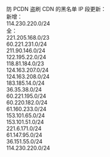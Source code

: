 <p>防 PCDN 盗刷 CDN 的黑名单 IP 段更新：<br />新增：<br />114.230.220.0/24<br />全：<br />221.205.168.0/23<br />60.221.231.0/24<br />211.90.146.0/24<br />122.195.22.0/24<br />118.81.184.0/23<br />124.163.207.0/24<br />124.163.208.0/24<br />183.185.14.0/24<br />36.35.38.0/24<br />60.221.195.0/24<br />60.220.182.0/24<br />61.160.233.0/24<br />153.101.65.0/24<br />153.101.51.0/24<br />221.6.171.0/24<br />61.147.95.0/24<br />36.151.55.0/24<br />114.230.220.0/24</p>